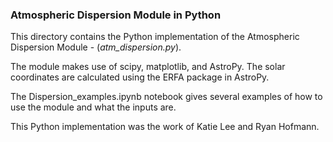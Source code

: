 ### Atmospheric Dispersion Module in Python

This directory contains the Python implementation of the Atmospheric Dispersion Module - (*atm_dispersion.py*).

The module makes use of scipy, matplotlib, and AstroPy. The solar coordinates are calculated using the ERFA package in AstroPy.

The Dispersion_examples.ipynb notebook gives several examples of how to use the module and what the inputs are.

This Python implementation was the work of Katie Lee and Ryan Hofmann.
